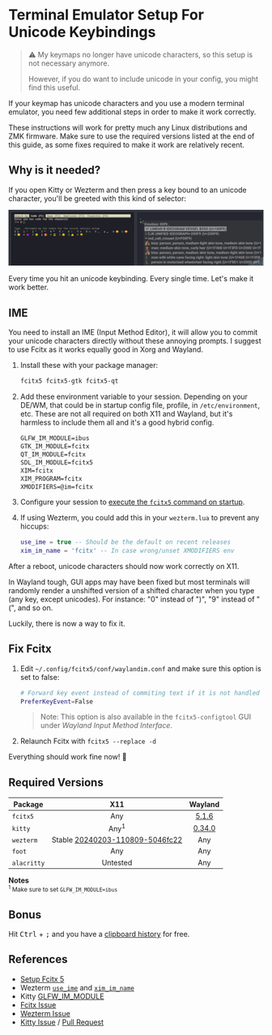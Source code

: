 # Terminal Emulator Setup For Unicode Keybindings

> ⚠ My keymaps no longer have unicode characters, so this setup is not
necessary anymore.
>
> However, if you do want to include unicode in your config, you might find this
useful.

If your keymap has unicode characters and you use a modern terminal emulator,
you need few additional steps in order to make it work correctly.

These instructions will work for pretty much any Linux distributions and ZMK
firmware. Make sure to use the required versions listed at the end of this
guide, as some fixes required to make it work are relatively recent.

## Why is it needed?

If you open Kitty or Wezterm and then press a key bound to an unicode character,
you'll be greeted with this kind of selector:

![Unicode selector in Kitty and Wezterm](./images/docs/ime_selector.png)

Every time you hit an unicode keybinding. Every single time. Let's make it work
better.

## IME

You need to install an IME (Input Method Editor), it will allow you to
commit your unicode characters directly without these annoying prompts. I
suggest to use Fcitx as it works equally good in Xorg and Wayland.

1. Install these with your package manager:

   ```txt
   fcitx5 fcitx5-gtk fcitx5-qt
   ```

1. Add these environment variable to your session. Depending on your DE/WM, that
   could be in startup config file, profile, in `/etc/environment`, etc. These
   are not all required on both X11 and Wayland, but it's harmless to include
   them all and it's a good hybrid config.

   ```env
   GLFW_IM_MODULE=ibus
   GTK_IM_MODULE=fcitx
   QT_IM_MODULE=fcitx
   SDL_IM_MODULE=fcitx5
   XIM=fcitx
   XIM_PROGRAM=fcitx
   XMODIFIERS=@im=fcitx
   ```

1. Configure your session to [execute the `fcitx5` command on startup](https://fcitx-im.org/wiki/Setup_Fcitx_5).

1. If using Wezterm, you could add this in your `wezterm.lua` to prevent
   any hiccups:

   ```lua
   use_ime = true -- Should be the default on recent releases
   xim_im_name = 'fcitx' -- In case wrong/unset XMODIFIERS env
   ```

After a reboot, unicode characters should now work correctly on X11.

In Wayland tough, GUI apps may have been fixed but most terminals will randomly
render a unshifted version of a shifted character when you type (any key, except
unicodes). For instance: "0" instead of ")", "9" instead of "(", and so on.

Luckily, there is now a way to fix it.

## Fix Fcitx

1. Edit `~/.config/fcitx5/conf/waylandim.conf` and make sure this option is set
   to false:

      ```sh
      # Forward key event instead of commiting text if it is not handled
      PreferKeyEvent=False
      ```

      > Note: This option is also available in the `fcitx5-configtool` GUI under
      > _Wayland Input Method Interface_.

1. Relaunch Fcitx with `fcitx5 --replace -d`

Everything should work fine now! 🚀

## Required Versions

| Package | X11 | Wayland |
|---------|:---:|:---------:|
| `fcitx5` | Any | [5.1.6](https://github.com/fcitx/fcitx5/releases/tag/5.1.6) |
| `kitty` | Any<sup>1</sup> | [0.34.0](https://sw.kovidgoyal.net/kitty/changelog/#id2)
| `wezterm` | Stable [20240203-110809-5046fc22](https://github.com/wez/wezterm/releases/tag/20240203-110809-5046fc22)| Any |
| `foot` | Any | Any |
| `alacritty` | Untested | Any |

**Notes**<br>
<small><sup>1</sup> Make sure to set `GLFW_IM_MODULE=ibus`</small>

## Bonus

Hit <kbd>Ctrl</kbd> + <kbd>;</kbd> and you have a
[clipboard history](https://fcitx-im.org/wiki/Clipboard) for free.

## References

- [Setup Fcitx 5](https://fcitx-im.org/wiki/Setup_Fcitx_5)
- Wezterm [`use_ime`](https://wezfurlong.org/wezterm/config/lua/config/use_ime.html)
  and [`xim_im_name`](https://wezfurlong.org/wezterm/config/lua/config/xim_im_name.html)
- Kitty [GLFW_IM_MODULE](https://sw.kovidgoyal.net/kitty/glossary/#envvar-GLFW_IM_MODULE)
- [Fcitx Issue](https://github.com/fcitx/fcitx5/issues/893)
- [Wezterm Issue](https://github.com/wez/wezterm/issues/4615)
- [Kitty Issue](https://github.com/kovidgoyal/kitty/issues/7258) / [Pull Request](https://github.com/kovidgoyal/kitty/pull/7283)
